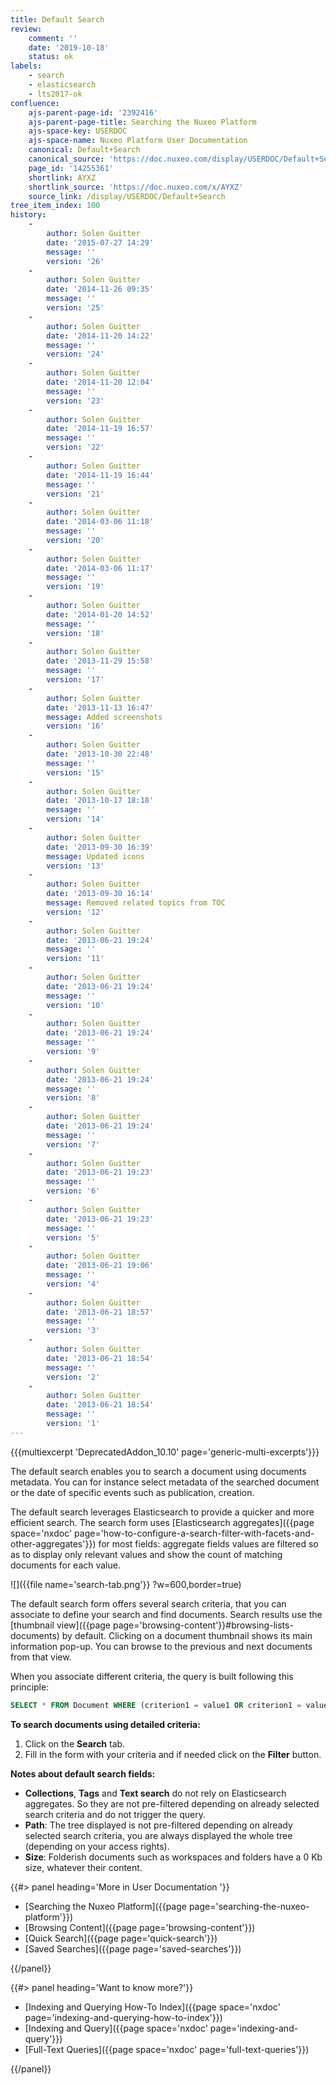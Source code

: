 ```yaml
---
title: Default Search
review:
    comment: ''
    date: '2019-10-18'
    status: ok
labels:
    - search
    - elasticsearch
    - lts2017-ok
confluence:
    ajs-parent-page-id: '2392416'
    ajs-parent-page-title: Searching the Nuxeo Platform
    ajs-space-key: USERDOC
    ajs-space-name: Nuxeo Platform User Documentation
    canonical: Default+Search
    canonical_source: 'https://doc.nuxeo.com/display/USERDOC/Default+Search'
    page_id: '14255361'
    shortlink: AYXZ
    shortlink_source: 'https://doc.nuxeo.com/x/AYXZ'
    source_link: /display/USERDOC/Default+Search
tree_item_index: 100
history:
    -
        author: Solen Guitter
        date: '2015-07-27 14:29'
        message: ''
        version: '26'
    -
        author: Solen Guitter
        date: '2014-11-26 09:35'
        message: ''
        version: '25'
    -
        author: Solen Guitter
        date: '2014-11-20 14:22'
        message: ''
        version: '24'
    -
        author: Solen Guitter
        date: '2014-11-20 12:04'
        message: ''
        version: '23'
    -
        author: Solen Guitter
        date: '2014-11-19 16:57'
        message: ''
        version: '22'
    -
        author: Solen Guitter
        date: '2014-11-19 16:44'
        message: ''
        version: '21'
    -
        author: Solen Guitter
        date: '2014-03-06 11:18'
        message: ''
        version: '20'
    -
        author: Solen Guitter
        date: '2014-03-06 11:17'
        message: ''
        version: '19'
    -
        author: Solen Guitter
        date: '2014-01-20 14:52'
        message: ''
        version: '18'
    -
        author: Solen Guitter
        date: '2013-11-29 15:58'
        message: ''
        version: '17'
    -
        author: Solen Guitter
        date: '2013-11-13 16:47'
        message: Added screenshots
        version: '16'
    -
        author: Solen Guitter
        date: '2013-10-30 22:48'
        message: ''
        version: '15'
    -
        author: Solen Guitter
        date: '2013-10-17 18:18'
        message: ''
        version: '14'
    -
        author: Solen Guitter
        date: '2013-09-30 16:39'
        message: Updated icons
        version: '13'
    -
        author: Solen Guitter
        date: '2013-09-30 16:14'
        message: Removed related topics from TOC
        version: '12'
    -
        author: Solen Guitter
        date: '2013-06-21 19:24'
        message: ''
        version: '11'
    -
        author: Solen Guitter
        date: '2013-06-21 19:24'
        message: ''
        version: '10'
    -
        author: Solen Guitter
        date: '2013-06-21 19:24'
        message: ''
        version: '9'
    -
        author: Solen Guitter
        date: '2013-06-21 19:24'
        message: ''
        version: '8'
    -
        author: Solen Guitter
        date: '2013-06-21 19:24'
        message: ''
        version: '7'
    -
        author: Solen Guitter
        date: '2013-06-21 19:23'
        message: ''
        version: '6'
    -
        author: Solen Guitter
        date: '2013-06-21 19:23'
        message: ''
        version: '5'
    -
        author: Solen Guitter
        date: '2013-06-21 19:06'
        message: ''
        version: '4'
    -
        author: Solen Guitter
        date: '2013-06-21 18:57'
        message: ''
        version: '3'
    -
        author: Solen Guitter
        date: '2013-06-21 18:54'
        message: ''
        version: '2'
    -
        author: Solen Guitter
        date: '2013-06-21 18:54'
        message: ''
        version: '1'
---
```


{{{multiexcerpt 'DeprecatedAddon_10.10' page='generic-multi-excerpts'}}}

The default search enables you to search a document using documents metadata. You can for instance select metadata of the searched document or the date of specific events such as publication, creation.

The default search leverages Elasticsearch to provide a quicker and more efficient search. The search form uses [Elasticsearch aggregates]({{page space='nxdoc' page='how-to-configure-a-search-filter-with-facets-and-other-aggregates'}}) for most fields: aggregate fields values are filtered so as to display only relevant values and show the count of matching documents for each value.

![]({{file name='search-tab.png'}} ?w=600,border=true)

The default search form offers several search criteria, that you can associate to define your search and find documents. Search results use the [thumbnail view]({{page page='browsing-content'}}#browsing-lists-documents) by default. Clicking on a document thumbnail shows its main information pop-up. You can browse to the previous and next documents from that view.

When you associate different criteria, the query is built following this principle:

```sql
SELECT * FROM Document WHERE (criterion1 = value1 OR criterion1 = value2) AND (criterion2 = valueA OR criterion2 = valueB) AND criterion 3 = something
```

**To search documents using detailed criteria:**

1.  Click on the **Search** tab.
2.  Fill in the form with your criteria and if needed click on the **Filter** button.

**Notes about default search fields:**

*   **Collections**, **Tags** and **Text search** do not rely on Elasticsearch aggregates. So they are not pre-filtered depending on already selected search criteria and do not trigger the query.
*   **Path**: The tree displayed is not pre-filtered depending on already selected search criteria, you are always displayed the whole tree (depending on your access rights).
*   **Size**: Folderish documents such as workspaces and folders have a 0 Kb size, whatever their content.

<div class="row" data-equalizer data-equalize-on="medium">
<div class="column medium-6">
{{#> panel heading='More in User Documentation '}}

- [Searching the Nuxeo Platform]({{page page='searching-the-nuxeo-platform'}})
- [Browsing Content]({{page page='browsing-content'}})
- [Quick Search]({{page page='quick-search'}})
- [Saved Searches]({{page page='saved-searches'}})

{{/panel}}
</div>
<div class="column medium-6">
{{#> panel heading='Want to know more?'}}

- [Indexing and Querying How-To Index]({{page space='nxdoc' page='indexing-and-querying-how-to-index'}})
- [Indexing and Query]({{page space='nxdoc' page='indexing-and-query'}})
- [Full-Text Queries]({{page space='nxdoc' page='full-text-queries'}})

{{/panel}}
</div>
</div>
